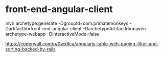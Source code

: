 # front-end-angular-client

mvn archetype:generate -DgroupId=com.primatemonkeys -DartifactId=front-end-angular-client -DarchetypeArtifactId=maven-archetype-webapp -DinteractiveMode=false


https://coderwall.com/p/0wx6ca/angularjs-table-with-paging-filter-and-sorting-backed-by-rails


